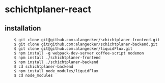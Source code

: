 # schichtplaner-react


## installation

        $ git clone git@github.com:alangecker/schichtplaner-frontend.git
        $ git clone git@github.com:alangecker/schichtplaner-backend.git
        $ git clone git@github.com:alangecker/liquidFlux.git
        $ npm install -g webpack-dev-server coffee-script nodemon
        $ npm install ./schichtplaner-frontend
        $ npm install ./schichtplaner-backend
        $ cd schichtplaner-backend
        $ npm install node_modules/liquidFlux
        $ cd node_modules
